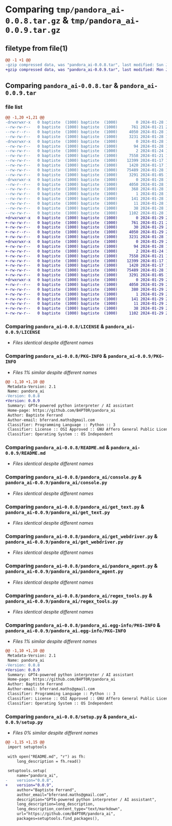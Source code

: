 # Comparing `tmp/pandora_ai-0.0.8.tar.gz` & `tmp/pandora_ai-0.0.9.tar.gz`

## filetype from file(1)

```diff
@@ -1 +1 @@
-gzip compressed data, was "pandora_ai-0.0.8.tar", last modified: Sun Jan 28 14:33:28 2024, max compression
+gzip compressed data, was "pandora_ai-0.0.9.tar", last modified: Mon Jan 29 20:28:37 2024, max compression
```

## Comparing `pandora_ai-0.0.8.tar` & `pandora_ai-0.0.9.tar`

### file list

```diff
@@ -1,20 +1,21 @@
-drwxrwxr-x   0 baptiste  (1000) baptiste  (1000)        0 2024-01-28 14:33:28.645895 pandora_ai-0.0.8/
--rw-rw-r--   0 baptiste  (1000) baptiste  (1000)      761 2024-01-21 21:32:55.000000 pandora_ai-0.0.8/LICENSE
--rw-r--r--   0 baptiste  (1000) baptiste  (1000)     4050 2024-01-28 14:33:28.645895 pandora_ai-0.0.8/PKG-INFO
--rw-rw-r--   0 baptiste  (1000) baptiste  (1000)     3231 2024-01-28 14:22:02.000000 pandora_ai-0.0.8/README.md
-drwxrwxr-x   0 baptiste  (1000) baptiste  (1000)        0 2024-01-28 14:33:28.645895 pandora_ai-0.0.8/pandora_ai/
--rw-rw-r--   0 baptiste  (1000) baptiste  (1000)       94 2024-01-28 14:21:37.000000 pandora_ai-0.0.8/pandora_ai/__init__.py
--rw-rw-r--   0 baptiste  (1000) baptiste  (1000)        2 2024-01-24 15:03:57.000000 pandora_ai-0.0.8/pandora_ai/config.json
--rw-rw-r--   0 baptiste  (1000) baptiste  (1000)     7558 2024-01-21 17:10:31.000000 pandora_ai-0.0.8/pandora_ai/console.py
--rw-rw-r--   0 baptiste  (1000) baptiste  (1000)    12399 2024-01-17 19:12:36.000000 pandora_ai-0.0.8/pandora_ai/get_text.py
--rw-rw-r--   0 baptiste  (1000) baptiste  (1000)     1420 2024-01-17 19:13:16.000000 pandora_ai-0.0.8/pandora_ai/get_webdriver.py
--rw-rw-r--   0 baptiste  (1000) baptiste  (1000)    75489 2024-01-28 14:33:06.000000 pandora_ai-0.0.8/pandora_ai/pandora_agent.py
--rw-rw-r--   0 baptiste  (1000) baptiste  (1000)     3291 2024-01-05 15:16:55.000000 pandora_ai-0.0.8/pandora_ai/regex_tools.py
-drwxrwxr-x   0 baptiste  (1000) baptiste  (1000)        0 2024-01-28 14:33:28.645895 pandora_ai-0.0.8/pandora_ai.egg-info/
--rw-r--r--   0 baptiste  (1000) baptiste  (1000)     4050 2024-01-28 14:33:28.000000 pandora_ai-0.0.8/pandora_ai.egg-info/PKG-INFO
--rw-rw-r--   0 baptiste  (1000) baptiste  (1000)      368 2024-01-28 14:33:28.000000 pandora_ai-0.0.8/pandora_ai.egg-info/SOURCES.txt
--rw-rw-r--   0 baptiste  (1000) baptiste  (1000)        1 2024-01-28 14:33:28.000000 pandora_ai-0.0.8/pandora_ai.egg-info/dependency_links.txt
--rw-rw-r--   0 baptiste  (1000) baptiste  (1000)      141 2024-01-28 14:33:28.000000 pandora_ai-0.0.8/pandora_ai.egg-info/requires.txt
--rw-rw-r--   0 baptiste  (1000) baptiste  (1000)       11 2024-01-28 14:33:28.000000 pandora_ai-0.0.8/pandora_ai.egg-info/top_level.txt
--rw-rw-r--   0 baptiste  (1000) baptiste  (1000)       38 2024-01-28 14:33:28.645895 pandora_ai-0.0.8/setup.cfg
--rw-rw-r--   0 baptiste  (1000) baptiste  (1000)     1102 2024-01-28 14:33:16.000000 pandora_ai-0.0.8/setup.py
+drwxrwxr-x   0 baptiste  (1000) baptiste  (1000)        0 2024-01-29 20:28:37.323015 pandora_ai-0.0.9/
+-rw-rw-r--   0 baptiste  (1000) baptiste  (1000)      761 2024-01-21 21:32:55.000000 pandora_ai-0.0.9/LICENSE
+-rw-rw-r--   0 baptiste  (1000) baptiste  (1000)       30 2024-01-29 20:18:58.000000 pandora_ai-0.0.9/MANIFEST.in
+-rw-r--r--   0 baptiste  (1000) baptiste  (1000)     4050 2024-01-29 20:28:37.319015 pandora_ai-0.0.9/PKG-INFO
+-rw-rw-r--   0 baptiste  (1000) baptiste  (1000)     3231 2024-01-28 14:22:02.000000 pandora_ai-0.0.9/README.md
+drwxrwxr-x   0 baptiste  (1000) baptiste  (1000)        0 2024-01-29 20:28:37.319015 pandora_ai-0.0.9/pandora_ai/
+-rw-rw-r--   0 baptiste  (1000) baptiste  (1000)       94 2024-01-28 14:21:37.000000 pandora_ai-0.0.9/pandora_ai/__init__.py
+-rw-rw-r--   0 baptiste  (1000) baptiste  (1000)        2 2024-01-24 15:03:57.000000 pandora_ai-0.0.9/pandora_ai/config.json
+-rw-rw-r--   0 baptiste  (1000) baptiste  (1000)     7558 2024-01-21 17:10:31.000000 pandora_ai-0.0.9/pandora_ai/console.py
+-rw-rw-r--   0 baptiste  (1000) baptiste  (1000)    12399 2024-01-17 19:12:36.000000 pandora_ai-0.0.9/pandora_ai/get_text.py
+-rw-rw-r--   0 baptiste  (1000) baptiste  (1000)     1420 2024-01-17 19:13:16.000000 pandora_ai-0.0.9/pandora_ai/get_webdriver.py
+-rw-rw-r--   0 baptiste  (1000) baptiste  (1000)    75489 2024-01-28 14:54:58.000000 pandora_ai-0.0.9/pandora_ai/pandora_agent.py
+-rw-rw-r--   0 baptiste  (1000) baptiste  (1000)     3291 2024-01-05 15:16:55.000000 pandora_ai-0.0.9/pandora_ai/regex_tools.py
+drwxrwxr-x   0 baptiste  (1000) baptiste  (1000)        0 2024-01-29 20:28:37.319015 pandora_ai-0.0.9/pandora_ai.egg-info/
+-rw-r--r--   0 baptiste  (1000) baptiste  (1000)     4050 2024-01-29 20:28:37.000000 pandora_ai-0.0.9/pandora_ai.egg-info/PKG-INFO
+-rw-rw-r--   0 baptiste  (1000) baptiste  (1000)      380 2024-01-29 20:28:37.000000 pandora_ai-0.0.9/pandora_ai.egg-info/SOURCES.txt
+-rw-rw-r--   0 baptiste  (1000) baptiste  (1000)        1 2024-01-29 20:28:37.000000 pandora_ai-0.0.9/pandora_ai.egg-info/dependency_links.txt
+-rw-rw-r--   0 baptiste  (1000) baptiste  (1000)      141 2024-01-29 20:28:37.000000 pandora_ai-0.0.9/pandora_ai.egg-info/requires.txt
+-rw-rw-r--   0 baptiste  (1000) baptiste  (1000)       11 2024-01-29 20:28:37.000000 pandora_ai-0.0.9/pandora_ai.egg-info/top_level.txt
+-rw-rw-r--   0 baptiste  (1000) baptiste  (1000)       38 2024-01-29 20:28:37.323015 pandora_ai-0.0.9/setup.cfg
+-rw-rw-r--   0 baptiste  (1000) baptiste  (1000)     1102 2024-01-29 20:28:14.000000 pandora_ai-0.0.9/setup.py
```

### Comparing `pandora_ai-0.0.8/LICENSE` & `pandora_ai-0.0.9/LICENSE`

 * *Files identical despite different names*

### Comparing `pandora_ai-0.0.8/PKG-INFO` & `pandora_ai-0.0.9/PKG-INFO`

 * *Files 1% similar despite different names*

```diff
@@ -1,10 +1,10 @@
 Metadata-Version: 2.1
 Name: pandora_ai
-Version: 0.0.8
+Version: 0.0.9
 Summary: GPT4-powered python interpreter / AI assistant
 Home-page: https://github.com/B4PT0R/pandora_ai
 Author: Baptiste Ferrand
 Author-email: bferrand.maths@gmail.com
 Classifier: Programming Language :: Python :: 3
 Classifier: License :: OSI Approved :: GNU Affero General Public License v3 or later (AGPLv3+)
 Classifier: Operating System :: OS Independent
```

### Comparing `pandora_ai-0.0.8/README.md` & `pandora_ai-0.0.9/README.md`

 * *Files identical despite different names*

### Comparing `pandora_ai-0.0.8/pandora_ai/console.py` & `pandora_ai-0.0.9/pandora_ai/console.py`

 * *Files identical despite different names*

### Comparing `pandora_ai-0.0.8/pandora_ai/get_text.py` & `pandora_ai-0.0.9/pandora_ai/get_text.py`

 * *Files identical despite different names*

### Comparing `pandora_ai-0.0.8/pandora_ai/get_webdriver.py` & `pandora_ai-0.0.9/pandora_ai/get_webdriver.py`

 * *Files identical despite different names*

### Comparing `pandora_ai-0.0.8/pandora_ai/pandora_agent.py` & `pandora_ai-0.0.9/pandora_ai/pandora_agent.py`

 * *Files identical despite different names*

### Comparing `pandora_ai-0.0.8/pandora_ai/regex_tools.py` & `pandora_ai-0.0.9/pandora_ai/regex_tools.py`

 * *Files identical despite different names*

### Comparing `pandora_ai-0.0.8/pandora_ai.egg-info/PKG-INFO` & `pandora_ai-0.0.9/pandora_ai.egg-info/PKG-INFO`

 * *Files 1% similar despite different names*

```diff
@@ -1,10 +1,10 @@
 Metadata-Version: 2.1
 Name: pandora_ai
-Version: 0.0.8
+Version: 0.0.9
 Summary: GPT4-powered python interpreter / AI assistant
 Home-page: https://github.com/B4PT0R/pandora_ai
 Author: Baptiste Ferrand
 Author-email: bferrand.maths@gmail.com
 Classifier: Programming Language :: Python :: 3
 Classifier: License :: OSI Approved :: GNU Affero General Public License v3 or later (AGPLv3+)
 Classifier: Operating System :: OS Independent
```

### Comparing `pandora_ai-0.0.8/setup.py` & `pandora_ai-0.0.9/setup.py`

 * *Files 0% similar despite different names*

```diff
@@ -1,15 +1,15 @@
 import setuptools
 
 with open("README.md", "r") as fh:
     long_description = fh.read()
 
 setuptools.setup(
     name="pandora_ai",
-    version="0.0.8",
+    version="0.0.9",
     author="Baptiste Ferrand",
     author_email="bferrand.maths@gmail.com",
     description="GPT4-powered python interpreter / AI assistant",
     long_description=long_description,
     long_description_content_type="text/markdown",
     url="https://github.com/B4PT0R/pandora_ai",
     packages=setuptools.find_packages(),
```

